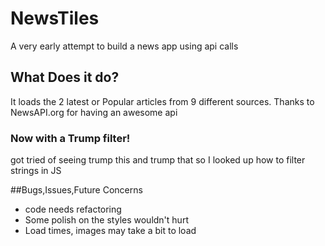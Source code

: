 # NewsTiles

A very early attempt to build a news app using api calls

## What Does it do?
It loads the 2 latest or Popular articles from 9 different sources. Thanks to NewsAPI.org for having an awesome api

### Now with a Trump filter!
got tried of seeing trump this and trump that so I looked up how to filter strings in JS

##Bugs,Issues,Future Concerns

- code needs refactoring
- Some polish on the styles wouldn't hurt
- Load times, images may take a bit to load 
